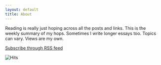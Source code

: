 ```yaml
---
layout: default
title: About
---
```


<p>Reading is really just hoping across all the posts and links. This is the weekly summary of my hops. Sometimes I write longer essays too. Topics can vary. Views are my own.</p>

<p><a href="{{ site.baseurl }}/feed.xml">Subscribe through RSS feed</a></p>

<img src="https://hitcounter.pythonanywhere.com/count/tag.svg?url=www.readhop.com"  alt="Hits">
